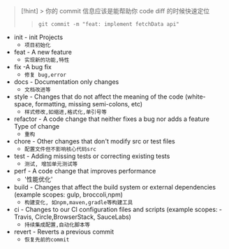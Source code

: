 > [!hint] > 你的 commit 信息应该是能帮助你 code diff 的时候快速定位
> >`git commit -m "feat: implement fetchData api"`


-   init - init Projects
    -   `项目初始化`
-   feat - A new feature
    -   `实现新的功能,特性`
-   fix -A bug fix
    -   `修复 bug,error`
-   docs - Documentation only changes
    -   `文档改进等`
-   style - Changes that do not affect the meaning of the code (white-space, formatting, missing semi-colons, etc)
    -   `样式修改,如缩进,格式化,单引号等`
-   refactor - A code change that neither fixes a bug nor adds a feature Type of change
    -   `重构`
-   chore - Other changes that don't modify src or test files
    -   `配置文件但不影响核心代码src`
-   test - Adding missing tests or correcting existing tests
    -   `测试, 增加单元测试等`
-   perf - A code change that improves performance
    -   '性能优化'
-   build - Changes that affect the build system or external dependencies (example scopes: gulp, broccoli,npm)
    -   `构建变化, 如npm,maven,gradle等构建工具`
-   ci - Changes to our Cl configuration files and scripts (example scopes: - Travis, Circle,BrowserStack, SauceLabs)
    -   `持续集成配置,自动化脚本等`
-   revert - Reverts a previous commit
    -   `恢复先前的commit`

